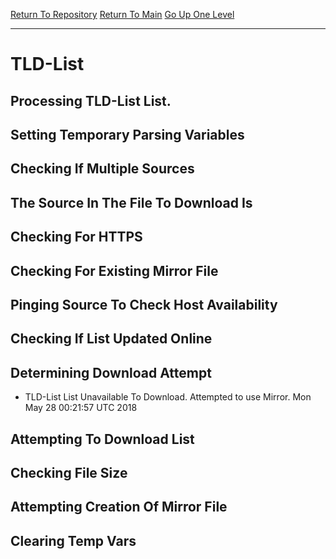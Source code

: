 [Return To Repository](https://github.com/deathbybandaid/piholeparser/)
[Return To Main](https://github.com/deathbybandaid/piholeparser/blob/master/RecentRunLogs/Mainlog.md)
[Go Up One Level](https://github.com/deathbybandaid/piholeparser/blob/master/RecentRunLogs/TopLevelScripts/15-Processing-Top-Level-Domains.md)
____________________________________
# TLD-List
## Processing TLD-List List.
## Setting Temporary Parsing Variables
## Checking If Multiple Sources
## The Source In The File To Download Is
## Checking For HTTPS
## Checking For Existing Mirror File
## Pinging Source To Check Host Availability
## Checking If List Updated Online
## Determining Download Attempt
* TLD-List List Unavailable To Download. Attempted to use Mirror. Mon May 28 00:21:57 UTC 2018
## Attempting To Download List
## Checking File Size
## Attempting Creation Of Mirror File
## Clearing Temp Vars
